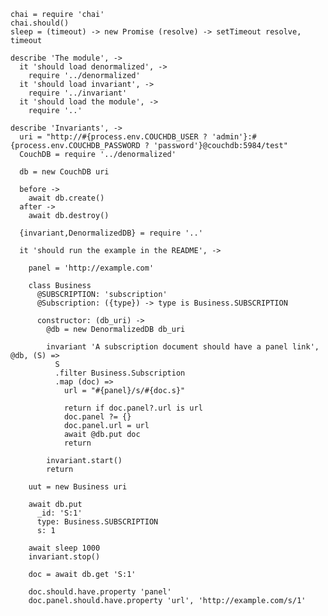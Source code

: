     chai = require 'chai'
    chai.should()
    sleep = (timeout) -> new Promise (resolve) -> setTimeout resolve, timeout

    describe 'The module', ->
      it 'should load denormalized', ->
        require '../denormalized'
      it 'should load invariant', ->
        require '../invariant'
      it 'should load the module', ->
        require '..'

    describe 'Invariants', ->
      uri = "http://#{process.env.COUCHDB_USER ? 'admin'}:#{process.env.COUCHDB_PASSWORD ? 'password'}@couchdb:5984/test"
      CouchDB = require '../denormalized'

      db = new CouchDB uri

      before ->
        await db.create()
      after ->
        await db.destroy()

      {invariant,DenormalizedDB} = require '..'

      it 'should run the example in the README', ->

        panel = 'http://example.com'

        class Business
          @SUBSCRIPTION: 'subscription'
          @Subscription: ({type}) -> type is Business.SUBSCRIPTION

          constructor: (db_uri) ->
            @db = new DenormalizedDB db_uri

            invariant 'A subscription document should have a panel link', @db, (S) =>
              S
              .filter Business.Subscription
              .map (doc) =>
                url = "#{panel}/s/#{doc.s}"

                return if doc.panel?.url is url
                doc.panel ?= {}
                doc.panel.url = url
                await @db.put doc
                return

            invariant.start()
            return

        uut = new Business uri

        await db.put
          _id: 'S:1'
          type: Business.SUBSCRIPTION
          s: 1

        await sleep 1000
        invariant.stop()

        doc = await db.get 'S:1'

        doc.should.have.property 'panel'
        doc.panel.should.have.property 'url', 'http://example.com/s/1'
